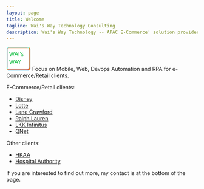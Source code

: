 ```yaml
---
layout: page
title: Welcome
tagline: Wai's Way Technology Consulting
description: Wai's Way Technology -- APAC E-Commerce' solution provider
---
```

![](/assets/logo.png) 
Focus on Mobile, Web, Devops Automation and RPA for e-Commerce/Retail clients.

E-Commerce/Retail clients:

- [Disney](https://www.hongkongdisneyland.com)
- [Lotte](http://eng.lottedfs.com/kr)
- [Lane Crawford](https://www.lanecrawford.com.hk/)
- [Ralph Lauren](https://www.ralphlauren.asia/en)
- [LKK Infinitus](https://eproduct.infinitus.com.cn/front/cbec/public/showCbecHome)
- [QNet](https://www.qnet.net/)

Other clients:

- [HKAA](https://www.hongkongairport.com/en/flights/hkg-myflight-mobile-app/)
- [Hospital Authority](http://www.ha.org.hk/)

If you are interested to find out more, my contact is at the bottom of the page.